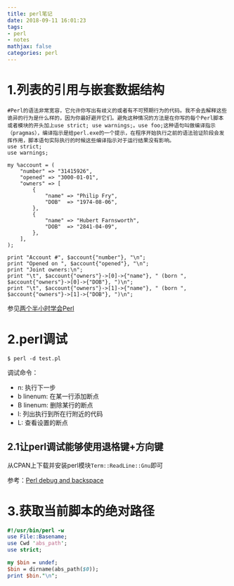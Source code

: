 ```yaml
---
title: perl笔记
date: 2018-09-11 16:01:23
tags:
- perl
- notes
mathjax: false
categories: perl
---
```


# 1.列表的引用与嵌套数据结构

```shell
#Perl的语法非常宽容，它允许你写出有歧义的或者有不可预期行为的代码。我不会去解释这些诡异的行为是什么样的，因为你最好避开它们。避免这种情况的方法是在你写的每个Perl脚本或者模块的开头加上use strict; use warnings;。use foo;这种语句叫做编译指示（pragmas），编译指示是给perl.exe的一个提示，在程序开始执行之前的语法验证阶段会发挥作用，脚本语句实际执行的时候这些编译指示对于运行结果没有影响。
use strict;
use warnings;

my %account = (
	"number" => "31415926",
	"opened" => "3000-01-01",
	"owners" => [
		{
			"name" => "Philip Fry",
			"DOB"  => "1974-08-06",
		},
		{
			"name" => "Hubert Farnsworth",
			"DOB"  => "2841-04-09",
		},
	],
);

print "Account #", $account{"number"}, "\n";
print "Opened on ", $account{"opened"}, "\n";
print "Joint owners:\n";
print "\t", $account{"owners"}->[0]->{"name"}, " (born ", $account{"owners"}->[0]->{"DOB"}, ")\n";
print "\t", $account{"owners"}->[1]->{"name"}, " (born ", $account{"owners"}->[1]->{"DOB"}, ")\n";
```

参见[两个半小时学会Perl](https://qntm.org/files/perl/perl_cn.html)

# 2.perl调试

```shell
$ perl -d test.pl
```

调试命令：

- n: 执行下一步
- b  linenum: 在某一行添加断点
- B linenum: 删除某行的断点
- l: 列出执行到所在行附近的代码
- L: 查看设置的断点

## 2.1让perl调试能够使用退格键+方向键

从CPAN上下载并安装perl模块`Term::ReadLine::Gnu`即可

参考：[Perl debug and backspace](https://blog.csdn.net/Braveo/article/details/2849901)

# 3.获取当前脚本的绝对路径

```perl
#!/usr/bin/perl -w 
use File::Basename;
use Cwd 'abs_path';
use strict;

my $bin = undef;
$bin = dirname(abs_path($0));
print $bin."\n";
```

